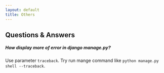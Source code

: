 ```yaml
---
layout: default
title: Others
---
```


## Questions & Answers

##### How display more of error in django manage.py?

Use parameter `traceback`. Try run mange command like `python manage.py shell --traceback`.